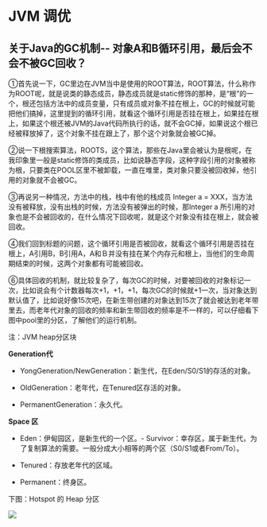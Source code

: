 # JVM 调优


## 关于Java的GC机制-- 对象A和B循环引用，最后会不会不被GC回收？


①首先说一下，GC里边在JVM当中是使用的ROOT算法，ROOT算法，什么称作为ROOT呢，就是说类的静态成员，静态成员就是static修饰的那种，是“根”的一个，根还包括方法中的成员变量，只有成员或对象不挂在根上，GC的时候就可能把他们搞掉，这里提到的循环引用，就看这个循环引用是否挂在根上，如果挂在根上，如果这个根还被JVM的Java代码所执行的话，就不会GC掉，如果说这个根已经被释放掉了，这个对象不挂在跟上了，那个这个对象就会被GC掉。

②说一下根搜索算法，ROOTS，这个算法，那些在Java里会被认为是根呢，在我印象里一般是static修饰的类成员，比如说静态字段，这种字段引用的对象被称为根，只要类在POOL区里不被卸载，一直在堆里，类对象只要没被回收掉，他引用的对象就不会被GC。

③再说另一种情况，方法中的栈，栈中有他的栈成员 Integer a = XXX，当方法没有被释放，没有出栈的时候，方法没有被弹出的时候，那Integer a 所引用的对象也是不会被回收的，在什么情况下回收呢，就是这个对象没有挂在根上，就会被回收。

④我们回到标题的问题，这个循环引用是否被回收，就看这个循环引用是否挂在根上，A引用B，B引用A，A和Ｂ并没有挂在某个内存元和根上，当他们的生命周期结束的时候，这两个对象都有可能被回收。

⑥具体回收的机制，就比较复杂了，每次GC的时候，对要被回收的对象标记一次，比如说会有个计数器每次+1，+1，+1，每次GC的时候就+1一次，当对象达到默认值了，比如说好像15次吧，在新生带创建的对象达到15次了就会被达到老年带里去，而老年代对象的回收的频率和新生带回收的频率是不一样的，可以仔细看下图中pool里的分区，了解他们的运行机制。


注：JVM heap分区块

**Generation代**

* YongGeneration/NewGeneration：新生代，在Eden/S0/S1的存活的对象。

* OldGeneration：老年代，在Tenured区存活的对象。

* PermanentGeneration：永久代。

**Space 区**

* Eden：伊甸园区，是新生代的一个区。- Survivor：幸存区，属于新生代，为了复制算法的需要。一般分成大小相等的两个区（S0/S1或者From/To）。

* Tenured：存放老年代的区域。

* Permanent：终身区。

下图：Hotspot 的 Heap 分区


![](https://img-blog.csdn.net/20150402144231726)
